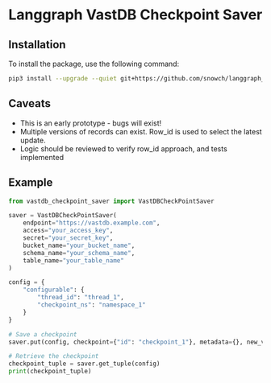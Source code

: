 # Langgraph VastDB Checkpoint Saver

## Installation

To install the package, use the following command:

```bash
pip3 install --upgrade --quiet git+https://github.com/snowch/langgraph_vastdb_checkpoint_saver.git --use-pep517
```

##  Caveats

- This is an early prototype - bugs will exist!
- Multiple versions of records can exist.  Row_id is used to select the latest update.
- Logic should be reviewed to verify row_id approach, and tests implemented

## Example

```python
from vastdb_checkpoint_saver import VastDBCheckPointSaver

saver = VastDBCheckPointSaver(
    endpoint="https://vastdb.example.com",
    access="your_access_key",
    secret="your_secret_key",
    bucket_name="your_bucket_name",
    schema_name="your_schema_name",
    table_name="your_table_name"
)

config = {
    "configurable": {
        "thread_id": "thread_1",
        "checkpoint_ns": "namespace_1"
    }
}

# Save a checkpoint
saver.put(config, checkpoint={"id": "checkpoint_1"}, metadata={}, new_versions={})

# Retrieve the checkpoint
checkpoint_tuple = saver.get_tuple(config)
print(checkpoint_tuple)
```
